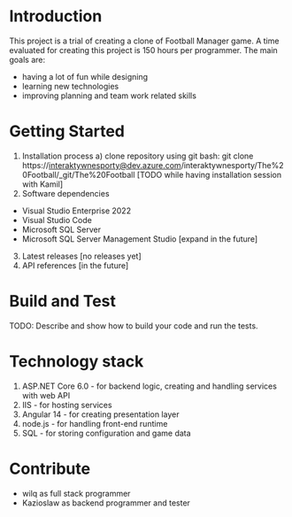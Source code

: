 # Introduction 
This project is a trial of creating a clone of Football Manager game.
A time evaluated for creating this project is 150 hours per programmer.
    The main goals are:
- having a lot of fun while designing
- learning new technologies
- improving planning and team work related skills

# Getting Started
1.	Installation process
a) clone repository using git bash:
    git clone https://interaktywnesporty@dev.azure.com/interaktywnesporty/The%20Football/_git/The%20Football
[TODO while having installation session with Kamil]
2.	Software dependencies
- Visual Studio Enterprise 2022
- Visual Studio Code
- Microsoft SQL Server
- Microsoft SQL Server Management Studio
[expand in the future]
3.	Latest releases
[no releases yet]
4.	API references
[in the future]

# Build and Test
TODO: Describe and show how to build your code and run the tests. 

# Technology stack
1. ASP.NET Core 6.0 - for backend logic, creating and handling services with web API
2. IIS - for hosting services
3. Angular 14 - for creating presentation layer
4. node.js - for handling front-end runtime
5. SQL - for storing configuration and game data

# Contribute
- wilq as full stack programmer
- Kazioslaw as backend programmer and tester